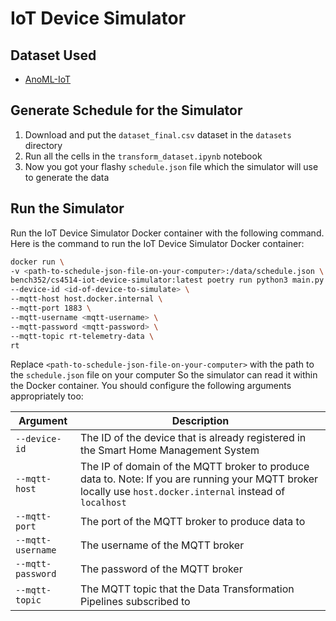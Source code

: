 # IoT Device Simulator

## Dataset Used

- [AnoML-IoT](https://www.kaggle.com/datasets/hkayan/anomliot)

## Generate Schedule for the Simulator

1. Download and put the `dataset_final.csv` dataset in the `datasets` directory
2. Run all the cells in the `transform_dataset.ipynb` notebook
3. Now you got your flashy `schedule.json` file which the simulator will use to generate the data

## Run the Simulator

Run the IoT Device Simulator Docker container with the following command. Here is the command to run the IoT Device
Simulator Docker container:

```bash
docker run \
-v <path-to-schedule-json-file-on-your-computer>:/data/schedule.json \
bench352/cs4514-iot-device-simulator:latest poetry run python3 main.py \
--device-id <id-of-device-to-simulate> \
--mqtt-host host.docker.internal \
--mqtt-port 1883 \
--mqtt-username <mqtt-username> \
--mqtt-password <mqtt-password> \
--mqtt-topic rt-telemetry-data \
rt
```

Replace `<path-to-schedule-json-file-on-your-computer>` with the path to the `schedule.json` file on your computer So
the simulator can read it within the Docker container. You should configure the following arguments appropriately too:

| Argument          | Description                                                                                                                                                 |
|-------------------|-------------------------------------------------------------------------------------------------------------------------------------------------------------|
| `--device-id`     | The ID of the device that is already registered in the Smart Home Management System                                                                         |
| `--mqtt-host`     | The IP of domain of the MQTT broker to produce data to. Note: If you are running your MQTT broker locally use `host.docker.internal` instead of `localhost` |
| `--mqtt-port`     | The port of the MQTT broker to produce data to                                                                                                              |
| `--mqtt-username` | The username of the MQTT broker                                                                                                                             |
| `--mqtt-password` | The password of the MQTT broker                                                                                                                             |
| `--mqtt-topic`    | The MQTT topic that the Data Transformation Pipelines subscribed to                                                                                         |



